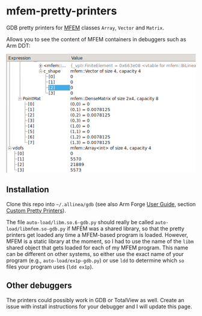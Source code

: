 # mfem-pretty-printers

GDB pretty printers for [MFEM](https://mfem.org/) classes `Array`, `Vector` and `Matrix`.

Allows you to see the content of MFEM containers in debuggers such as Arm DDT:

![](https://raw.githubusercontent.com/jakubcerveny/mfem-pretty-printers/master/img/ddt.png)

## Installation

Clone this repo into `~/.allinea/gdb` (see also Arm Forge [User Guide](https://developer.arm.com/docs/101136/latest/ddt),
section [Custom Pretty Printers](https://developer.arm.com/docs/101136/latest/ddt/viewing-variables-and-data#x12-1560008)).

The file `auto-load/libm.so.6-gdb.py` should really be called `auto-load/libmfem.so-gdb.py` if MFEM 
was a shared library, so that the pretty printers get loaded any time a MFEM-based program is loaded.
However, MFEM is a static library at the moment, so I had to use the name of the `libm` shared object
that gets loaded for each of my MFEM program. This name can be different on other systems, so either use
the exact name of your program (e.g., `auto-load/ex1p-gdb.py`) or use `ldd` to determine which `so` files
your program uses (`ldd ex1p`).

## Other debuggers

The printers could possibly work in GDB or TotalView as well. Create an issue with install
instructions for your debugger and I will update this page.
